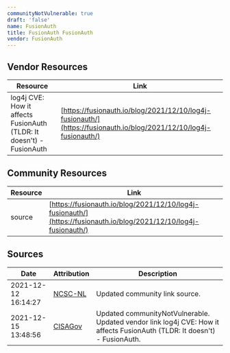 ```yaml
---
communityNotVulnerable: true
draft: 'false'
name: FusionAuth
title: FusionAuth FusionAuth
vendor: FusionAuth
---
```


## Vendor Resources
| Resource | Link |
| --- | --- |
| log4j CVE: How it affects FusionAuth (TLDR: It doesn't) - FusionAuth | [https://fusionauth.io/blog/2021/12/10/log4j-fusionauth/](https://fusionauth.io/blog/2021/12/10/log4j-fusionauth/) |

## Community Resources
| Resource | Link |
| --- | --- |
| source | [https://fusionauth.io/blog/2021/12/10/log4j-fusionauth/](https://fusionauth.io/blog/2021/12/10/log4j-fusionauth/) |


## Sources
| Date | Attribution | Description |
| --- | --- | --- |
| 2021-12-12 16:14:27 | [NCSC-NL](https://github.com/NCSC-NL/log4shell/blob/main/software/README.md) | Updated community link source.  |
| 2021-12-15 13:48:56 | [CISAGov](https://raw.githubusercontent.com/cisagov/log4j-affected-db/develop/README.md) | Updated communityNotVulnerable. Updated vendor link log4j CVE: How it affects FusionAuth (TLDR: It doesn't) - FusionAuth.  |
